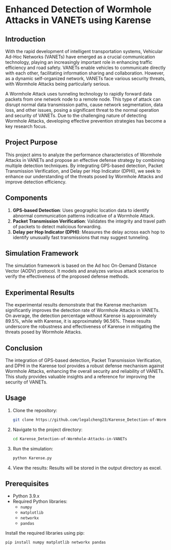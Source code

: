 # Enhanced Detection of Wormhole Attacks in VANETs using Karense

## Introduction

With the rapid development of intelligent transportation systems, Vehicular Ad-Hoc Networks (VANETs) have emerged as a crucial communication technology, playing an increasingly important role in enhancing traffic efficiency and road safety. VANETs enable vehicles to communicate directly with each other, facilitating information sharing and collaboration. However, as a dynamic self-organized network, VANETs face various security threats, with Wormhole Attacks being particularly serious.

A Wormhole Attack uses tunneling technology to rapidly forward data packets from one network node to a remote node. This type of attack can disrupt normal data transmission paths, cause network segmentation, data loss, and other issues, posing a significant threat to the normal operation and security of VANETs. Due to the challenging nature of detecting Wormhole Attacks, developing effective prevention strategies has become a key research focus.

## Project Purpose

This project aims to analyze the performance characteristics of Wormhole Attacks in VANETs and propose an effective defense strategy by combining multiple detection techniques. By integrating GPS-based detection, Packet Transmission Verification, and Delay per Hop Indicator (DPHI), we seek to enhance our understanding of the threats posed by Wormhole Attacks and improve detection efficiency.

## Components

1. **GPS-based Detection**: Uses geographic location data to identify abnormal communication patterns indicative of a Wormhole Attack.
2. **Packet Transmission Verification**: Validates the integrity and travel path of packets to detect malicious forwarding.
3. **Delay per Hop Indicator (DPHI)**: Measures the delay across each hop to identify unusually fast transmissions that may suggest tunneling.

## Simulation Framework

The simulation framework is based on the Ad hoc On-Demand Distance Vector (AODV) protocol. It models and analyzes various attack scenarios to verify the effectiveness of the proposed defense methods.

## Experimental Results

The experimental results demonstrate that the Karense mechanism significantly improves the detection rate of Wormhole Attacks in VANETs. On average, the detection percentage without Karense is approximately 89.5%, while with Karense, it is approximately 96.56%. These results underscore the robustness and effectiveness of Karense in mitigating the threats posed by Wormhole Attacks.

## Conclusion

The integration of GPS-based detection, Packet Transmission Verification, and DPHI in the Karense tool provides a robust defense mechanism against Wormhole Attacks, enhancing the overall security and reliability of VANETs. This study provides valuable insights and a reference for improving the security of VANETs.

## Usage

1. Clone the repository:
    ```bash
    git clone https://github.com/legalcheng23/Karense_Detection-of-Wormhole-Attacks-in-VANETs.git
    ```

2. Navigate to the project directory:
    ```bash
    cd Karense_Detection-of-Wormhole-Attacks-in-VANETs
    ```

3. Run the simulation:
    ```bash
    python Karense.py
    ```

4. View the results:
    Results will be stored in the output directory as excel.

## Prerequisites

- Python 3.9.x
- Required Python libraries:
    - `numpy`
    - `matplotlib`
    - `networkx`
    - `pandas`

Install the required libraries using pip:
```bash
pip install numpy matplotlib networkx pandas
